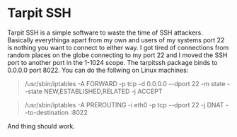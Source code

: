 # Tarpit SSH

Tarpit SSH is a simple software to waste the time of SSH attackers. Basically
everythinga apart from my own and users of my systems port 22 is nothing you
want to connect to either way. I got tired of connections from random places
on the globe connecting to my port 22 and I moved the SSH port to another port
in the 1-1024 scope. The tarpitssh package binds to 0.0.0.0 port 8022. You can
do the follwing on Linux machines:

> /usr/sbin/iptables -A FORWARD -p tcp -d 0.0.0.0 --dport 22 -m state --state NEW,ESTABLISHED,RELATED -j ACCEPT

> /usr/sbin/iptables -A PREROUTING -i eth0 -p tcp --dport 22 -j DNAT --to-destination <your ip-address here>:8022

And thing should work.

